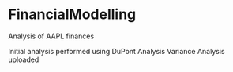 # FinancialModelling
Analysis of AAPL finances

Initial analysis performed using DuPont Analysis
Variance Analysis uploaded
